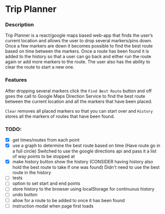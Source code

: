 # Trip Planner
### Description
Trip Planner is a react/google maps based web-app that finds the user’s current location and allows the user to drop several markers/pins down. Once a few markers are down it becomes possible to find the best route based on time between the markers. Once a route has been found it is added to the history so that a user can go back and either run the route again or add more markers to the route. The user also has the ability to clear the route to start a new one.

### Features
After dropping several markers click the `Find Best Route` button and off goes the call to Google Maps Direction Service to find the best route between the current location and all the markers that have been placed.

`Clear` removes all placed markers so that you can start over and `History` stores all the markers of routes that have been found.

### TODO:

- [x] get times/routes from each point
- [x] use a graph to determine the best route based on time (Have route go in a full circle) Switched to use the google directions api and pass it a list of way points to be stopped at
- [x] make history button show the history (CONSIDER having history also hold the best route to take if one was found) Didn't need to use the best route in the history
- [ ] tests
- [ ] option to set start and end points
- [ ] store history to the browser using localStorage for continuous history
- [ ] undo button
- [ ] allow for a route to be added to once it has been found
- [ ] instruction modal when page first loads
